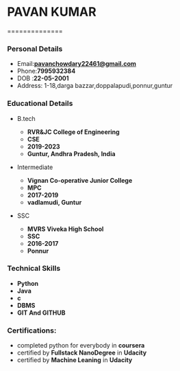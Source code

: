 # PAVAN KUMAR
==============
### Personal Details
- Email:**pavanchowdary22461@gmail.com**
- Phone:**7995932384**
- DOB  :**22-05-2001**
- Address: 1-18,darga bazzar,doppalapudi,ponnur,guntur

### Educational Details
- B.tech
  - **RVR&JC College of Engineering**
  - **CSE**
  - **2019-2023**
  - **Guntur, Andhra Pradesh, India**

- Intermediate
  - **Vignan Co-operative Junior College**
  - **MPC**
  - **2017-2019**
  - **vadlamudi, Guntur**
 
 - SSC
   - **MVRS Viveka High School**
   - **SSC**
   - **2016-2017**
   - **Ponnur**
   
### Technical Skills
  - **Python**
  - **Java**
  - **c**
  - **DBMS**
  - **GIT And GITHUB**

### Certifications:
  - completed python for everybody in **coursera** 
  - certified by **Fullstack NanoDegree** in **Udacity**
  - certified by **Machine Leaning** in **Udacity**
